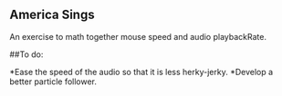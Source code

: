 ## America Sings

An exercise to math together mouse speed and audio playbackRate.

##To do: 

*Ease the speed of the audio so that it is less herky-jerky.
*Develop a better particle follower.